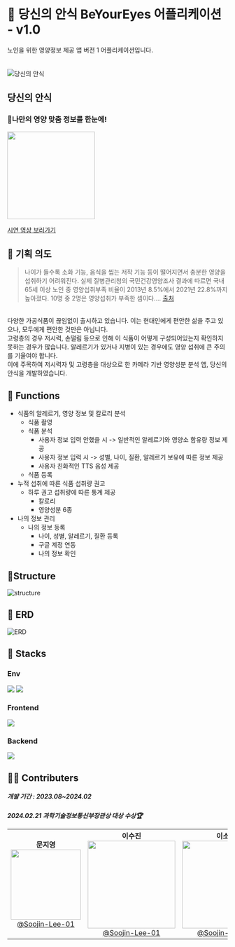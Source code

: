 # 📱 당신의 안식 BeYourEyes 어플리케이션 - v1.0
노인을 위한 영양정보 제공 앱 버전 1 어플리케이션입니다.
<br><br><br>
![당신의 안식](https://github.com/user-attachments/assets/a109b44e-2c0e-4307-b4e4-5fe27650c720)
## 당신의 안식
### 👀나만의 영양 맞춤 정보를 한눈에!

<a href='https://play.google.com/store/apps/details?id=com.dna.beyoureyes'><img width=200 src='https://github.com/user-attachments/assets/104cbdb2-32af-47e9-a19e-7318df29ff73'/></a>

[시연 영상 보러가기](https://www.youtube.com/watch?v=xgSsosK0irA) 

## 🍦 기획 의도
>나이가 들수록 소화 기능, 음식을 씹는 저작 기능 등이 떨어지면서 충분한 영양을 섭취하기 어려워진다. 실제 질병관리청의 국민건강영양조사 결과에 따르면 국내 65세 이상 노인 중 영양섭취부족 비율이 2013년 8.5%에서 2021년 22.8%까지 높아졌다. 10명 중 2명은 영양섭취가 부족한 셈이다.... [출처](http://www.mkhealth.co.kr)

<br>
다양한 가공식품이 끊임없이 출시하고 있습니다. 이는 현대인에게 편안한 삶을 주고 있으나, 모두에게 편안한 것만은 아닙니다.
<br>
고령층의 경우 저시력, 손떨림 등으로 인해 이 식품이 어떻게 구성되어있는지 확인하지 못하는 경우가 많습니다. 알레르기가 있거나 지병이 있는 경우에도 영양 섭취에 큰 주의를 기울여야 합니다.
<br> 이에 주목하여 저시력자 및 고령층을 대상으로 한 카메라 기반 영양성분 분석 앱, 당신의 안식을 개발하였습니다.
 
<br>

## 🥗 Functions
* 식품의 알레르기, 영양 정보 및 칼로리 분석
  * 식품 촬영
  * 식품 분석
    * 사용자 정보 입력 안했을 시 -> 일반적인 알레르기와 영양소 함유량 정보 제공
    * 사용자 정보 입력 시 -> 성별, 나이, 질환, 알레르기 보유에 따른 정보 제공
    * 사용자 친화적인 TTS 음성 제공
  * 식품 등록
* 누적 섭취에 따른 식품 섭취량 권고
  * 하루 권고 섭취량에 따른 통계 제공
    * 칼로리
    * 영양성분 6종
* 나의 정보 관리
  * 나의 정보 등록
    * 나이, 성별, 알레르기, 질환 등록
    * 구글 계정 연동
    * 나의 정보 확인

## 🍰Structure
![structure](https://github.com/user-attachments/assets/28f54a05-595e-4966-ab57-581246e5ccb1)

## 🧀 ERD
![ERD](https://github.com/user-attachments/assets/883b8742-dbdc-4715-8be1-c66b60d0f661)

## 🥞 Stacks

### Env
<img src="https://img.shields.io/badge/Git-F05032?style=for-the-badge&logo=git&logoColor=white"/> <img src="https://img.shields.io/badge/Android-3DDC84?style=for-the-badge&logo=Android&logoColor=white">

### Frontend
<img src="https://img.shields.io/badge/kotlin-%237F52FF.svg?style=for-the-badge&logo=kotlin&logoColor=white">

### Backend
<img src="https://img.shields.io/badge/firebase-a08021?style=for-the-badge&logo=firebase&logoColor=ffcd34">


## 🧑‍🍳 Contributers

##### 개발 기간 : 2023.08~2024.02
 ***2024.02.21 과학기술정보통신부장관상 대상 수상🏆***

<table>
  <tr>
    <td align="center">
      <strong>문지영</strong><br>
      <img src="" width="160"/><br>
<a href="https://github.com/Soojin-Lee-01">@Soojin-Lee-01</a>
    </td>
    <td align="center">
      <strong>이수진</strong><br>
      <img src="https://github.com/user-attachments/assets/4da94270-5034-4152-a626-753d9f7b90a1" height="200"/><br>
<a href="https://github.com/Soojin-Lee-01">@Soojin-Lee-01</a>
    </td>
    <td align="center">
      <strong>이소영</strong><br>
      <img src="https://github.com/user-attachments/assets/6118a3f0-1934-4796-8c85-144c261d4ec5" height="200"/><br>
<a href="https://github.com/Soojin-Lee-01">@Soojin-Lee-01</a>
    </td>
  </tr>
</table>
